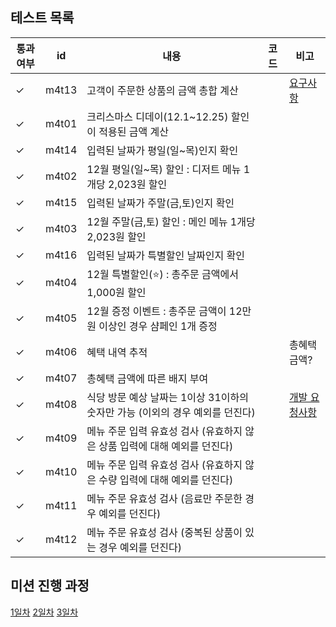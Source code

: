 ## 테스트 목록

| 통과여부 | id    | 내용                                             | 코드| 비고                                                                                                                                                                                                  |
|------|-------|------------------------------------------------|----|-----------------------------------------------------------------------------------------------------------------------------------------------------------------------------------------------------|
| ✓    | m4t13 | 고객이 주문한 상품의 금액 총합 계산                           | | [요구사항](https://github.com/mingeun2154/java-christmas-6-mingeun2154#12%EC%9B%94-%EC%9D%B4%EB%B2%A4%ED%8A%B8-%EA%B3%84%ED%9A%8D)                                                                      |
| ✓    | m4t01 | 크리스마스 디데이(12.1~12.25) 할인이 적용된 금액 계산            | |                                                                      |
| ✓    | m4t14 | 입력된 날짜가 평일(일~목)인지 확인                           | ||
| ✓    | m4t02 | 12월 평일(일~목) 할인 : 디저트 메뉴 1개당 2,023원 할인          | ||
| ✓    | m4t15 | 입력된 날짜가 주말(금,토)인지 확인                           | ||
| ✓    | m4t03 | 12월 주말(금,토) 할인 : 메인 메뉴 1개당 2,023원 할인           | ||
| ✓    | m4t16 | 입력된 날짜가 특별할인 날짜인지 확인                           | ||
| ✓    | m4t04 | 12월 특별할인(⭐️) : 총주문 금액에서 1,000원 할인              | ||
| ✓    | m4t05 | 12월 증정 이벤트 : 총주문 금액이 12만원 이상인 경우 샴페인 1개 증정     | ||
| ✓    | m4t06 | 혜택 내역 추적                                       | | 총혜택 금액?                                                                                                                                                                                             |
| ✓    | m4t07 | 총혜택 금액에 따른 배지 부여                               | ||
| ✓    | m4t08 | 식당 방문 예상 날짜는 1이상 31이하의 숫자만 가능 (이외의 경우 예외를 던진다) | | [개발 요청사항](https://github.com/mingeun2154/java-christmas-6-mingeun2154#12%EC%9B%94-%EC%9D%B4%EB%B2%A4%ED%8A%B8-%ED%94%8C%EB%9E%98%EB%84%88-%EA%B0%9C%EB%B0%9C-%EC%9A%94%EC%B2%AD-%EC%82%AC%ED%95%AD) |
| ✓    | m4t09 | 메뉴 주문 입력 유효성 검사 (유효하지 않은 상품 입력에 대해 예외를 던진다)    | ||
| ✓    | m4t10 | 메뉴 주문 입력 유효성 검사 (유효하지 않은 수량 입력에 대해 예외를 던진다)    | ||
| ✓    | m4t11 | 메뉴 주문 유효성 검사 (음료만 주문한 경우 예외를 던진다)              | ||
| ✓    | m4t12 | 메뉴 주문 유효성 검사 (중복된 상품이 있는 경우 예외를 던진다)           | ||

## 미션 진행 과정

[1일차](https://mingeun2154.github.io/wooteco/4th-mission-1/)
[2일차](https://mingeun2154.github.io/wooteco/4th-mission-2/)
[3일차](https://mingeun2154.github.io/wooteco/4th-mission-3/)
